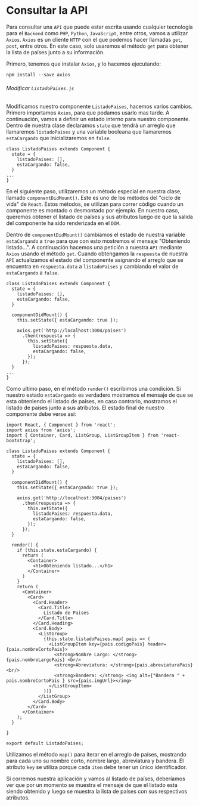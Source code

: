 # Consultar la API

Para consultar una `API` que puede estar escrita usando cualquier tecnología para el `Backend` como `PHP`, `Python`, `JavaScript`, entre otros, vamos a utilizar `Axios`. `Axios` es un cliente `HTTP` con el que podemos hacer llamadas `get`, `post`, entre otros. En este caso, solo usaremos el método `get` para obtener la lista de países junto a su información.

Primero, tenemos que instalar `Axios`, y lo hacemos ejecutando:

```shell
npm install --save axios
```

###### Modificar `ListadoPaises.js`

Modificamos nuestro componente `ListadoPaises`, hacemos varios cambios. Primero importamos `Axios`, para que podamos usarlo mas tarde. A continuación, vamos a definir un estado interno para nuestro componente. Dentro de nuestra clase declaramos `state` que tendrá un arreglo que llamaremos `listadoPaises` y una variable booleana que llamaremos `estaCargando` que inicializaremos en `false`.

```react
class ListadoPaises extends Component {
  state = {
    listadoPaises: [],
    estaCargando: false,
  }
...
}
```

En el siguiente paso, utilizaremos un método especial en nuestra clase, llamado `componentDidMount()`. Este es uno de los métodos del "ciclo de vida" de `React`. Estos métodos, se utilizan para correr código cuando un componente es montado o desmontado por ejemplo. En nuestro caso, queremos obtener el listado de países y sus atributos luego de que la salida del componente ha sido renderizada en el `DOM`.

Dentro de `componentDidMount()` cambiamos el estado de nuestra variable `estaCargando` a `true` para que con esto mostremos el mensaje "Obteniendo listado...". A continuación hacemos una petición a nuestra `API` mediante `Axios` usando el método `get`. Cuando obtengamos la `respuesta` de nuestra `API` actualizamos el estado del componente asignando el arreglo que se encuentra en `respuesta.data` a `listadoPaises` y cambiando el valor de `estaCargando` a `false`.

```react
class ListadoPaises extends Component {
  state = {
    listadoPaises: [],
    estaCargando: false,
  }

  componentDidMount() {
    this.setState({ estaCargando: true });

    axios.get('http://localhost:3004/paises')
      .then(respuesta => {
        this.setState({
          listadoPaises: respuesta.data,
          estaCargando: false,
        });
      });
  }
...
}
```

Como ultimo paso, en el método `render()` escribimos una condición. Si nuestro estado `estaCargando` es verdadero mostramos el mensaje de que se esta obteniendo el listado de países, en caso contrario, mostramos el listado de países junto a sus atributos. El estado final de nuestro componente debe verse así:

```react
import React, { Component } from 'react';
import axios from 'axios';
import { Container, Card, ListGroup, ListGroupItem } from 'react-bootstrap';

class ListadoPaises extends Component {
  state = {
    listadoPaises: [],
    estaCargando: false,
  }

  componentDidMount() {
    this.setState({ estaCargando: true });

    axios.get('http://localhost:3004/paises')
      .then(respuesta => {
        this.setState({
          listadoPaises: respuesta.data,
          estaCargando: false,
        });
      });
  }

  render() {
    if (this.state.estaCargando) {
      return (
        <Container>
          <h1>Obteniendo listado...</h1>
        </Container>
      )
    }
    return (
      <Container>
        <Card>
          <Card.Header>
            <Card.Title>
              Listado de Paises
            </Card.Title>
          </Card.Heading>
          <Card.Body>
            <ListGroup>
              {this.state.listadoPaises.map( pais => (
                <ListGroupItem key={pais.codigoPais} header={pais.nombreCortoPais}>
                  <strong>Nombre Largo: </strong>{pais.nombreLargoPais} <br/>
                  <strong>Abreviatura: </strong>{pais.abreviaturaPais} <br/>
                  <strong>Bandera: </strong> <img alt={"Bandera " + pais.nombreCortoPais } src={pais.imgUrl}></img>
                </ListGroupItem>
              ))}
            </ListGroup>
          </Card.Body>
        </Card>
      </Container>
    );
  }

}

export default ListadoPaises;
```

Utilizamos el método `map()` para iterar en el arreglo de países, mostrando para cada uno su nombre corto, nombre largo, abreviatura y bandera. El atributo `key` se utiliza porque cada `item` debe tener un único identificador.

Si corremos nuestra aplicación y vamos al listado de países, deberíamos ver que por un momento se muestra el mensaje de que el listado esta siendo obtenido y luego se muestra la lista de países con sus respectivos atributos.